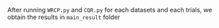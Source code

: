After running `WRCP.py` and `CQR.py` for each datasets and each trials, we obtain the results in `main_result` folder
